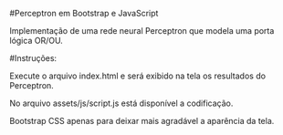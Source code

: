 #Perceptron em Bootstrap e JavaScript

Implementação de uma rede neural Perceptron que modela uma porta lógica OR/OU.

#Instruções:

Execute o arquivo index.html e será exibido na tela os resultados do Perceptron.

No arquivo assets/js/script.js está disponível a codificação.

Bootstrap CSS apenas para deixar mais agradável a aparência da tela.
